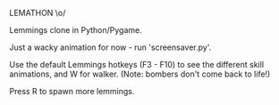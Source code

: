 LEMATHON \o/

Lemmings clone in Python/Pygame.

Just a wacky animation for now - run 'screensaver.py'.

Use the default Lemmings hotkeys (F3 - F10) to see the different skill animations, and W for walker. (Note: bombers don't come back to life!)

Press R to spawn more lemmings.